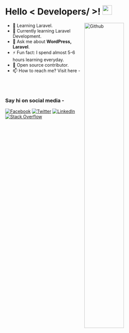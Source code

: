 <h1> Hello < Developers/ >! <img src = "https://raw.githubusercontent.com/MartinHeinz/MartinHeinz/master/wave.gif" width = 30px> </h1>

<img width="50%" align="right" alt="Github" src="https://raw.githubusercontent.com/onimur/.github/master/.resources/git-header.svg" />

- 🔭 Learning Laravel.
- 🌱 Currently learning Laravel Development.
- 💬 Ask me about **WordPress, Laravel**.
- ⚡ Fun fact: I spend almost 5-6 hours learning everyday.
- 👯 Open source contributor.
- 📫 How to reach me? Visit here - 

<br/>




<br/>
<h3>Say hi on social media -</h3>

[![Facebook](https://img.shields.io/badge/facebook-%231877F2.svg?&style=for-the-badge&logo=facebook&logoColor=white)](https://facebook.com/tarek.hossen111) 
[![Twitter](https://img.shields.io/badge/twitter-%231DA1F2.svg?&style=for-the-badge&logo=twitter&logoColor=white)](https://twitter.com/tarekhossen111) 
[![LinkedIn](https://img.shields.io/badge/linkedin-%230077B5.svg?&style=for-the-badge&logo=linkedin&logoColor=white)]() 
[![Stack Overflow](https://img.shields.io/badge/Stack_Overflow-FE7A16?style=for-the-badge&logo=stack-overflow&logoColor=white)](https://stackoverflow.com/users/18675616/tarek-hossen-naeem)
